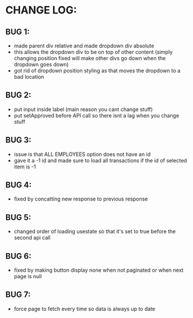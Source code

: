 # CHANGE LOG:

## BUG 1:
- made parent div relative and made dropdown div absolute
- this allows the dropdown div to be on top of other content (simply changing position fixed will make other divs go down when the dropdown goes down)
- got rid of dropdown position styling as that moves the dropdown to a bad location

## BUG 2:
- put input inside label (main reason you cant change stuff)
- put setApproved before API call so there isnt a lag when you change stuff

## BUG 3:
- issue is that ALL EMPLOYEES option does not have an id
- gave it a -1 id and made sure to load all transactions if the id of selected item is -1

## BUG 4:
- fixed by concatting new response to previous response

## BUG 5:
- changed order of loading usestate so that it's set to true before the second api call

## BUG 6:
- fixed by making button display none when not paginated or when next page is null

## BUG 7:
- force page to fetch every time so data is always up to date